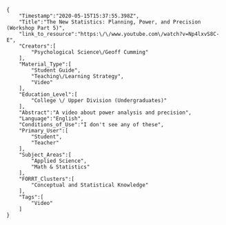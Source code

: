 
    {
        "Timestamp":"2020-05-15T15:37:55.398Z",
        "Title":"The New Statistics: Planning, Power, and Precision (Workshop Part 5)",
        "link_to_resource":"https:\/\/www.youtube.com\/watch?v=Np4lxvS8C-E",
        "Creators":[
            "Psychological Science\/Geoff Cumming"
        ],
        "Material_Type":[
            "Student Guide",
            "Teaching\/Learning Strategy",
            "Video"
        ],
        "Education_Level":[
            "College \/ Upper Division (Undergraduates)"
        ],
        "Abstract":"A video about power analysis and precision",
        "Language":"English",
        "Conditions_of_Use":"I don't see any of these",
        "Primary_User":[
            "Student",
            "Teacher"
        ],
        "Subject_Areas":[
            "Applied Science",
            "Math & Statistics"
        ],
        "FORRT_Clusters":[
            "Conceptual and Statistical Knowledge"
        ],
        "Tags":[
            "Video"
        ]
    }
